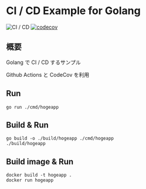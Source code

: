 # CI / CD Example for Golang

![CI / CD](https://github.com/ref3000/tmp/workflows/CI%20/%20CD/badge.svg)
[![codecov](https://codecov.io/gh/ref3000/tmp/branch/master/graph/badge.svg?token=9OQXCPVE7H)](https://codecov.io/gh/ref3000/tmp)

## 概要

Golang で CI / CD するサンプル

Github Actions と CodeCov を利用

## Run

```
go run ./cmd/hogeapp
```

## Build & Run

```
go build -o ./build/hogeapp ./cmd/hogeapp
./build/hogeapp
```

## Build image & Run

```
docker build -t hogeapp .
docker run hogeapp
```
